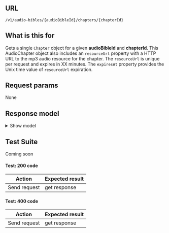 ## URL

`/v1/audio-bibles/{audioBibleId}/chapters/{chapterId}`

## What is this for

Gets a single `Chapter` object for a given **audioBibleId** and **chapterId**.
This AudioChapter object also includes an `resourceUrl` property with a HTTP URL
to the mp3 audio resource for the chapter. The `resourceUrl` is unique per request
and expires in XX minutes. The `expiresAt` property provides the Unix time value of
`resourceUrl` expiration.

## Request params

None

## Response model

<details><summary>Show model</summary>

```TypeScript
{
  data: {
    id: string;
    bibleId: string;
    number: string;
    bookId: string;
    resourceUrl: string;
    timecodes?: [
      {
        end: string;
        start: string;
        verseId: string;
      },
    ];
    expiresAt: string | number;
    reference: string;
    next?: {
      id: string;
      bookId: string;
      number: string;
    };
    previous?: {
      id: string;
      bookId: string;
      number: string;
    };
    copyright: string;
  };
  meta: {
    fums: string;
    fumsId: string;
    fumsJsInclude: string;
    fumsJs: string;
    fumsNoScript: string;
  };
}
```

</details>

## Test Suite

Coming soon

#### Test: 200 code

| Action       | Expected result |
| ------------ | --------------- |
| Send request | get response    |

#### Test: 400 code

| Action       | Expected result |
| ------------ | --------------- |
| Send request | get response    |
